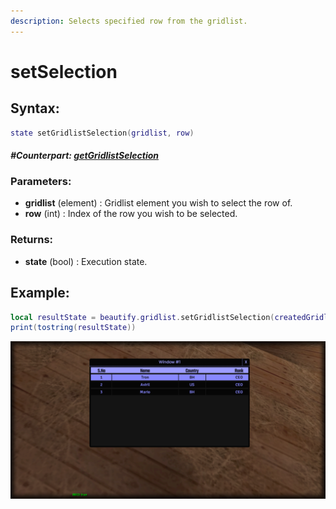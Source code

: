 ```yaml
---
description: Selects specified row from the gridlist.
---
```


# setSelection

## **Syntax:**

```lua
state setGridlistSelection(gridlist, row)
```

#### _**\#Counterpart:**_ [_**getGridlistSelection**_](getgridlistselection.md)

### **Parameters:**

* **gridlist** \(element\) : Gridlist element you wish to select the row of.
* **row** \(int\) : Index of the row you wish to be selected.

### **Returns:**

* **state** \(bool\) : Execution state.

## **Example:**

```lua
local resultState = beautify.gridlist.setGridlistSelection(createdGridlist, 1)
print(tostring(resultState))
```

![](../../.gitbook/assets/setgridlistselection.png)

